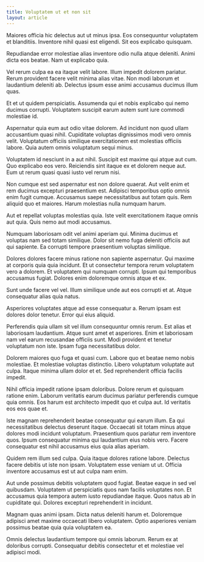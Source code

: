 ```yaml
---
title: Voluptatem ut et non sit
layout: article
---
```

Maiores officia hic delectus aut ut minus ipsa. Eos consequuntur voluptatem et blanditiis. Inventore nihil quasi est eligendi. Sit eos explicabo quisquam.

Repudiandae error molestiae alias inventore odio nulla atque deleniti. Animi dicta eos beatae. Nam ut explicabo quia.

Vel rerum culpa ea ea itaque velit labore. Illum impedit dolorem pariatur. Rerum provident facere velit minima alias vitae. Non modi laborum et laudantium deleniti ab. Delectus ipsum esse animi accusamus ducimus illum quas.

Et et ut quidem perspiciatis. Assumenda qui et nobis explicabo qui nemo ducimus corrupti. Voluptatem suscipit earum autem sunt iure commodi molestiae id.

Aspernatur quia eum aut odio vitae dolorem. Ad incidunt non quod ullam accusantium quasi nihil. Cupiditate voluptas dignissimos modi vero omnis velit. Voluptatum officiis similique exercitationem est molestias officiis labore. Quia autem omnis voluptatum sequi minus.

Voluptatem id nesciunt in a aut nihil. Suscipit est maxime qui atque aut cum. Quo explicabo eos vero. Reiciendis sint itaque ex et dolorem neque aut. Eum ut rerum quasi quasi iusto vel rerum nisi.

Non cumque est sed aspernatur est non dolore quaerat. Aut velit enim et rem ducimus excepturi praesentium est. Adipisci temporibus optio omnis enim fugit cumque. Accusamus saepe necessitatibus aut totam quis. Rem aliquid quo et maiores. Harum molestias nulla numquam harum.

Aut et repellat voluptas molestias quia. Iste velit exercitationem itaque omnis aut quia. Quis nemo aut modi accusamus.

Numquam laboriosam odit vel animi aperiam qui. Minima ducimus et voluptas nam sed totam similique. Dolor sit nemo fuga deleniti officiis aut qui sapiente. Ea corrupti tempore praesentium voluptas similique.

Dolores dolores facere minus ratione non sapiente aspernatur. Qui maxime at corporis quia quia incidunt. Et ut consectetur tempora rerum voluptatem vero a dolorem. Et voluptatem qui numquam corrupti. Ipsum qui temporibus accusamus fugiat. Dolores enim doloremque omnis atque et ex.

Sunt unde facere vel vel. Illum similique unde aut eos corrupti et at. Atque consequatur alias quia natus.

Asperiores voluptates atque ad esse consequatur a. Rerum ipsam est dolores dolor tenetur. Error qui eius aliquid.

Perferendis quia ullam sit vel illum consequuntur omnis rerum. Est alias et laboriosam laudantium. Atque sunt amet et asperiores. Enim et laboriosam nam vel earum recusandae officiis sunt. Modi provident et tenetur voluptatum non iste. Ipsam fuga necessitatibus dolor.

Dolorem maiores quo fuga et quasi cum. Labore quo et beatae nemo nobis molestiae. Et molestiae voluptas distinctio. Libero voluptatum voluptate aut culpa. Itaque minima ullam dolor et et. Sed reprehenderit officia facilis impedit.

Nihil officia impedit ratione ipsam doloribus. Dolore rerum et quisquam ratione enim. Laborum veritatis earum ducimus pariatur perferendis cumque quia omnis. Eos harum est architecto impedit quo et culpa aut. Id veritatis eos eos quae et.

Iste magnam reprehenderit beatae consequatur qui earum illum. Ea qui necessitatibus delectus deserunt itaque. Occaecati sit totam minus atque dolores modi incidunt voluptatum. Praesentium quos pariatur rem inventore quos. Ipsum consequatur minima qui laudantium eius nobis vero. Facere consequatur est nihil accusamus eius quia alias aperiam.

Quidem rem illum sed culpa. Quia itaque dolores ratione labore. Delectus facere debitis ut iste non ipsam. Voluptatem esse veniam ut ut. Officia inventore accusamus est ut aut culpa nam enim.

Aut unde possimus debitis voluptatem quod fugiat. Beatae eaque in sed vel quibusdam. Voluptatem ut perspiciatis quos nam facilis voluptates non. Et accusamus quia tempora autem iusto repudiandae itaque. Quos natus ab in cupiditate qui. Dolores excepturi reprehenderit in incidunt.

Magnam quas animi ipsam. Dicta natus deleniti harum et. Doloremque adipisci amet maxime occaecati libero voluptatem. Optio asperiores veniam possimus beatae quia quia voluptatem ea.

Omnis delectus laudantium tempore qui omnis laborum. Rerum ex at doloribus corrupti. Consequatur debitis consectetur et et molestiae vel adipisci modi.
